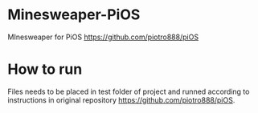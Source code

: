 # Minesweaper-PiOS
MInesweaper for PiOS https://github.com/piotro888/piOS
# How to run
Files needs to be placed in test folder of project and runned according to instructions in original repository https://github.com/piotro888/piOS.
